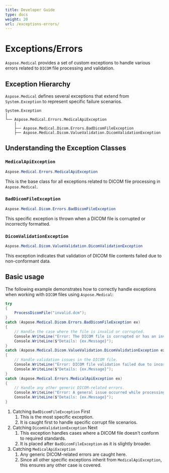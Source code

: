 ```yaml
---
title: Developer Guide
type: docs
weight: 20
url: /exceptions-errors/
---
```



# Exceptions/Errors

`Aspose.Medical` provides a set of custom exceptions to handle various errors related to `DICOM` file processing and validation.

## Exception Hierarchy

`Aspose.Medical` defines several exceptions that extend from `System.Exception` to represent specific failure scenarios.

```
System.Exception
│
└── Aspose.Medical.Errors.MedicalApiException
    │
    ├── Aspose.Medical.Dicom.Errors.BadDicomFileException
    ├── Aspose.Medical.Dicom.ValueValidation.DicomValidationException
```

## Understanding the Exception Classes

### `MedicalApiException`
```c#
Aspose.Medical.Errors.MedicalApiException
```

This is the base class for all exceptions related to DICOM file processing in `Aspose.Medical`.

### `BadDicomFileException`
```c#
Aspose.Medical.Dicom.Errors.BadDicomFileException
```

This specific exception is thrown when a DICOM file is corrupted or incorrectly formatted.

### `DicomValidationException`

```c#
Aspose.Medical.Dicom.ValueValidation.DicomValidationException
```

This exception indicates that validation of DICOM file contents failed due to non-conformant data.

## Basic usage

The following example demonstrates how to correctly handle exceptions when working with `DICOM` files using `Aspose.Medical`:

```c#
try
{
    ProcessDicomFile("invalid.dcm");
}
catch (Aspose.Medical.Dicom.Errors.BadDicomFileException ex)
{
    // Handle the case where the file is invalid or corrupted.
    Console.WriteLine("Error: The DICOM file is corrupted or has an invalid format.");
    Console.WriteLine($"Details: {ex.Message}");
}
catch (Aspose.Medical.Dicom.ValueValidation.DicomValidationException ex)
{
    // Handle validation issues in the DICOM file.
    Console.WriteLine("Error: DICOM file validation failed due to incorrect data.");
    Console.WriteLine($"Details: {ex.Message}");
}
catch (Aspose.Medical.Errors.MedicalApiException ex)
{
    // Handle any other generic DICOM-related errors.
    Console.WriteLine("Error: A general issue occurred while processing the DICOM file.");
    Console.WriteLine($"Details: {ex.Message}");
}
```

1. Catching `BadDicomFileException` First
    1. This is the most specific exception.
    2. It is caught first to handle specific corrupt file scenarios.
2. Catching `DicomValidationException` Next
    1. This exception handles cases where a DICOM file doesn't conform to required standards.
    2. It is placed after `BadDicomFileException` as it is slightly broader.
3. Catching `MedicalApiException`
    1. Any generic DICOM-related errors are caught here.
    2. Since all other specific exceptions inherit from `MedicalApiException`, this ensures any other case is covered.
